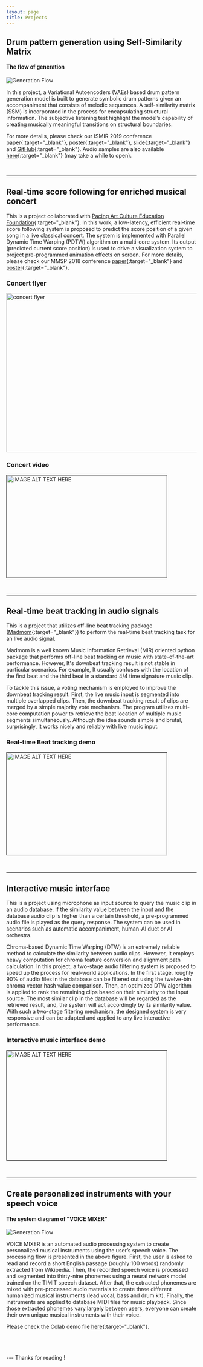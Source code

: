 ```yaml
---
layout: page
title: Projects
---
```


<a></a>

## Drum pattern generation using Self-Similarity Matrix   

#### The flow of generation
![Generation Flow](../pics/drum_system_diagram.jpg "Generation Flow")

In this project, a Variational Autoencoders (VAEs) based drum pattern generation model is built to generate symbolic drum patterns
given an accompaniment that consists of melodic sequences. A self-similarity matrix (SSM) is incorporated in the process for encapsulating structural information. The subjective listening test highlight the model’s capability of creating musically meaningful transitions on structural boundaries.

For more details, please check our ISMIR 2019 conference [paper](./paper/drum_generation_paper.pdf){:target="_blank"}, [poster](./paper/drum_generation_poster.pdf){:target="_blank"}, [slide](./paper/drum_generation_slide.pdf){:target="_blank"} and [GitHub](https://github.com/Sma1033/drum_generation_with_ssm/){:target="_blank"}. Audio samples are also available [here](https://sma1033.github.io/drum_generation_with_ssm/){:target="_blank"} (may take a while to open).

<br>


--- 

## Real-time score following for enriched musical concert

This is a project collaborated with [Pacing Art Culture Education Foundation](http://www.pacing.com.tw/pacing/){:target="_blank"}. In this work, a low-latency, efficient real-time score following system is proposed to predict the score position of a given song in a live classical concert. The system is implemented with Parallel Dynamic Time Warping (PDTW) algorithm on a multi-core system. Its output (predicted current score position) is used to drive a visualization system to project pre-programmed animation effects on screen. For more details, please check our MMSP 2018 conference [paper](./paper/mmsp_pdtw_paper.pdf){:target="_blank"} and [poster](./paper/mmsp_pdtw_poster.pdf){:target="_blank"}.

### Concert flyer
<!--![Concert flyer](../pics/concert_flyer.jpg =536x381)-->
<img src="../pics/concert_flyer.jpg" alt="concert flyer" width="590" height="420"/>

### Concert video
<a href="http://www.youtube.com/watch?feature=player_embedded&v=2SRBgtO7_Ck" target="_blank"><img src="http://img.youtube.com/vi/2SRBgtO7_Ck/0.jpg" alt="IMAGE ALT TEXT HERE" width="424" height="270" border="1.5" /></a>

<br>


---

## Real-time beat tracking in audio signals
    
This is a project that utilizes off-line beat tracking package ([Madmom](https://github.com/CPJKU/madmom){:target="_blank"}) to perform the real-time beat tracking task for an live audio signal.

Madmom is a well known Music Information Retrieval (MIR) oriented python package that performs off-line beat tracking on music with state-of-the-art performance. However, It's downbeat tracking result is not stable in particular scenarios. For example, It usually confuses with the location of the first beat and the third beat in a standard 4/4 time signature music clip.

To tackle this issue, a voting mechanism is employed to improve the downbeat tracking result. First, the live music input is segmented into multiple overlapped clips. Then, the downbeat tracking result of clips are merged by a simple majority vote mechanism. The program utilizes multi-core computation power to retrieve the beat location of multiple music segments simultaneously. Although the idea sounds simple and brutal, surprisingly, It works nicely and reliably with live music input.

### Real-time Beat tracking demo
<a href="http://www.youtube.com/watch?feature=player_embedded&v=hW_QP6qfwHQ" target="_blank"><img src="http://img.youtube.com/vi/hW_QP6qfwHQ/0.jpg" alt="IMAGE ALT TEXT HERE" width="424" height="270" border="1.5" /></a>

<!--[![IMAGE ALT TEXT HERE](http://img.youtube.com/vi/hW_QP6qfwHQ/0.jpg)](http://www.youtube.com/watch?v=hW_QP6qfwHQ)-->

<br>


---

## Interactive music interface

This is a project using microphone as input source to query the music clip in an audio database. If the similarity value between the input and the database audio clip is higher than a certain threshold, a pre-programmed audio file is played as the query response. The system can be used in scenarios such as automatic accompaniment, human-AI duet or AI orchestra.

Chroma-based Dynamic Time Warping (DTW) is an extremely reliable method to calculate the similarity between audio clips. However, It employs heavy computation for chroma feature conversion and alignment path calculation. In this project, a two-stage audio filtering system is proposed to speed up the process for real-world applications. In the first stage, roughly 90% of audio files in the database can be filtered out using the twelve-bin chroma vector hash value comparison. Then, an optimized DTW algorithm is applied to rank the remaining clips based on their similarity to the input source. The most similar clip in the database will be regarded as the retrieved result, and, the system will act accordingly by its similarity value. With such a two-stage filtering mechanism, the designed system is very responsive and can be adapted and applied to any live interactive performance.

### Interactive music interface demo
<a href="http://www.youtube.com/watch?feature=player_embedded&v=QbUSsDGDi_k" target="_blank"><img src="http://img.youtube.com/vi/QbUSsDGDi_k/0.jpg" alt="IMAGE ALT TEXT HERE" width="424" height="290" border="1.5" /></a>

<br>


--- 

## Create personalized instruments with your speech voice

#### The system diagram of "VOICE MIXER"
![Generation Flow](../pics/voice_mixer_diagram.jpg "VOICE MIXER")

VOICE MIXER is an automated audio processing system to create personalized musical instruments using the user’s speech voice. The processing flow is presented in the above figure. First, the user is asked to read and record a short English passage (roughly 100 words) randomly extracted from Wikipedia. Then, the recorded speech voice is processed and segmented into thirty-nine phonemes using a neural network model trained on the TIMIT speech dataset. After that, the extracted phonemes are mixed with pre-processed audio materials to create three different humanized musical instruments (lead vocal, bass and drum kit). Finally, the instruments are applied to database MIDI files for music playback. Since those extracted phonemes vary largely between users, everyone can create their own unique musical instruments with their voice.

Please check the Colab demo file [here](https://colab.research.google.com/drive/1tar4HcBUSKkBZFwSNTDONyAW0X_IVxIE){:target="_blank"}.


<br>
<br>
<br>
--- 
Thanks for reading !



